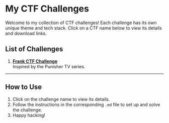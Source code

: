 # My CTF Challenges

Welcome to my collection of CTF challenges! Each challenge has its own unique theme and tech stack. Click on a CTF name below to view its details and download links.

## List of Challenges
1. [**Frank CTF Challenge**](Frank-CTF.md)  
   Inspired by the Punisher TV series.

---

## How to Use
1. Click on the challenge name to view its details.
2. Follow the instructions in the corresponding `.md` file to set up and solve the challenge.
3. Happy hacking!
 
